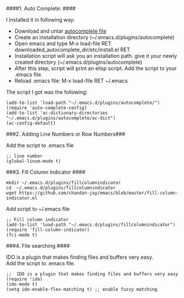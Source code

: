####1. Auto Complete: ####

I installed it in following way:

* Download and untar [autocomplete file](http://cx4a.org/software/auto-complete/index.html)
* Create an installation directory (~/.emacs.d/plugins/autocomplete)
* Open emacs and type M-x load-file RET downloaded_autocomplete_dir/etc/install.el RET
* Installation script will ask you an installation path. give it your newly created directory (~/.emacs.d/plugins/autocomplete)
* After this step, script will print an elisp script. Add the script to your .emacs file.
* Reload .emacs file: M-x load-file RET ~/.emacs

The script I got was the following:
```
(add-to-list 'load-path "~/.emacs.d/plugins/autocomplete/")
(require 'auto-complete-config)
(add-to-list 'ac-dictionary-directories "~/.emacs.d/plugins/autocomplete/ac-dict")
(ac-config-default)
```

###2. Adding Line Numbers or Row Numbers###

Add the script to .emacs file

```
;; line number
(global-linum-mode t)
```

###3. Fill Column Indicator ####

```
mkdir ~/.emacs.d/plugins/fillcolumnindicator
cd  ~/.emacs.d/plugins/fillcolumnindicator
wget https://github.com/chandan-jay/emacs/blob/master/fill-column-indicator.el
```

Add script to ~/.emacs file

```
;; Fill column indicator
(add-to-list 'load-path "~/.emacs.d/plugins/fillcolumnindicator")
(require 'fill-column-indicator)
(fci-mode t)
```

###4. File searching ####

IDO is a plugin that makes finding files and buffers very easy. <br/>
Add the script to .emacs file.
```
;;  IDO is a plugin that makes finding files and buffers very easy 
(require 'ido)
(ido-mode t)
(setq ido-enable-flex-matching t) ;; enable fuzzy matching
```
